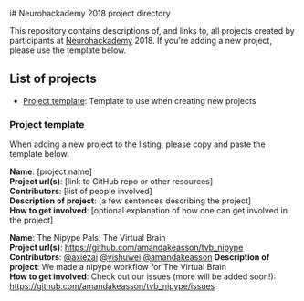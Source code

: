 i# Neurohackademy 2018 project directory

This repository contains descriptions of, and links to, all projects created by participants at [Neurohackademy](http://neurohackademy.org) 2018. If you're adding a new project, please use the template below.

## List of projects
* [Project template](#project-template): Template to use when creating new projects


### Project template
When adding a new project to the listing, please copy and paste the template below.

**Name**: [project name]\
**Project url(s)**: [link to GitHub repo or other resources]\
**Contributors**: [list of people involved]\
**Description of project**: [a few sentences describing the project]\
**How to get involved**: [optional explanation of how one can get involved in the project]

**Name**: The Nipype Pals: The Virtual Brain  
**Project url(s)**: https://github.com/amandakeasson/tvb_nipype  
**Contributors**: [@axiezai](https://github.com/axiezai) [@yishuwei](https://github.com/yishuwei) [@amandakeasson](https://github.com/amandakeasson) 
**Description of project**: We made a nipype workflow for The Virtual Brain  
**How to get involved**: Check out our issues (more will be added soon!): https://github.com/amandakeasson/tvb_nipype/issues

